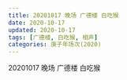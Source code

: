 ```yaml
---
title: 20201017 晚场 广德楼 白吃猴  
date: 2020-10-17
updated: 2020-10-17
tags: [广德楼, 白吃猴, 相声]
categories: 庚子年场次(2020) 
---
```

20201017 晚场 广德楼 白吃猴 


